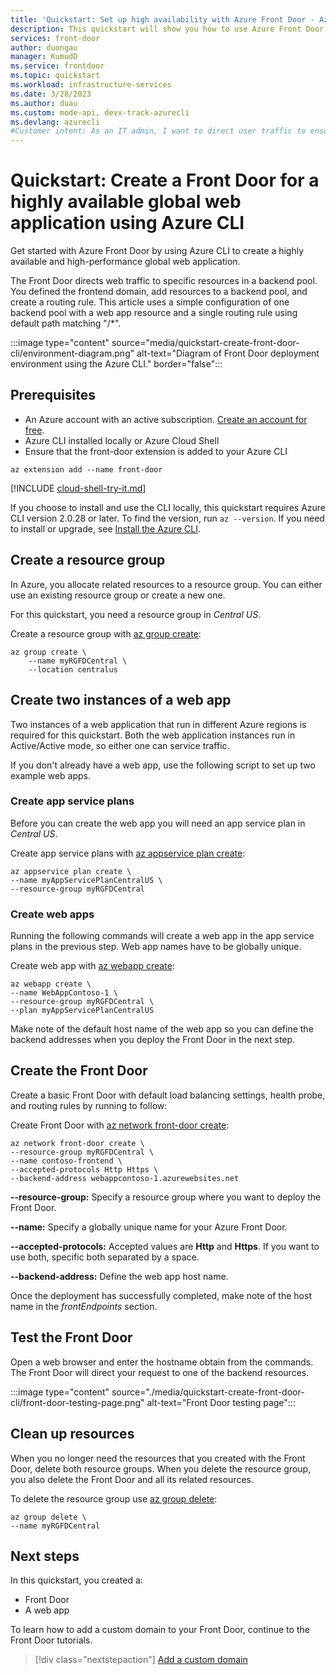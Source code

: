 ```yaml
---
title: 'Quickstart: Set up high availability with Azure Front Door - Azure CLI'
description: This quickstart will show you how to use Azure Front Door to create a high availability and high-performance global web application using Azure CLI.
services: front-door
author: duongau
manager: KumudD
ms.service: frontdoor
ms.topic: quickstart
ms.workload: infrastructure-services
ms.date: 3/28/2023
ms.author: duau
ms.custom: mode-api, devx-track-azurecli 
ms.devlang: azurecli
#Customer intent: As an IT admin, I want to direct user traffic to ensure high availability of web applications.
---
```


# Quickstart: Create a Front Door for a highly available global web application using Azure CLI

Get started with Azure Front Door by using Azure CLI to create a highly available and high-performance global web application.

The Front Door directs web traffic to specific resources in a backend pool. You defined the frontend domain, add resources to a backend pool, and create a routing rule. This article uses a simple configuration of one backend pool with a web app resource and a single routing rule using default path matching "/*".

:::image type="content" source="media/quickstart-create-front-door-cli/environment-diagram.png" alt-text="Diagram of Front Door deployment environment using the Azure CLI." border="false":::

## Prerequisites

- An Azure account with an active subscription. [Create an account for free](https://azure.microsoft.com/free/?WT.mc_id=A261C142F).
- Azure CLI installed locally or Azure Cloud Shell
- Ensure that the front-door extension is added to your Azure CLI

```azurecli-interactive 
az extension add --name front-door
```

[!INCLUDE [cloud-shell-try-it.md](../../includes/cloud-shell-try-it.md)]

If you choose to install and use the CLI locally, this quickstart requires Azure CLI version 2.0.28 or later. To find the version, run `az --version`. If you need to install or upgrade, see [Install the Azure CLI]( /cli/azure/install-azure-cli).

## Create a resource group

In Azure, you allocate related resources to a resource group. You can either use an existing resource group or create a new one.

For this quickstart, you need a resource group in *Central US*.

Create a resource group with [az group create](/cli/azure/group#az-group-create):

```azurecli-interactive
az group create \
    --name myRGFDCentral \
    --location centralus
```

## Create two instances of a web app

Two instances of a web application that run in different Azure regions is required for this quickstart. Both the web application instances run in Active/Active mode, so either one can service traffic.

If you don't already have a web app, use the following script to set up two example web apps.

### Create app service plans

Before you can create the web app you will need an app service plan in *Central US*.

Create app service plans with [az appservice plan create](/cli/azure/appservice/plan#az-appservice-plan-create&preserve-view=true):

```azurecli-interactive
az appservice plan create \
--name myAppServicePlanCentralUS \
--resource-group myRGFDCentral
```

### Create web apps

Running the following commands will create a web app in the app service plans in the previous step. Web app names have to be globally unique.

Create web app with [az webapp create](/cli/azure/webapp#az-webapp-create&preserve-view=true):

```azurecli-interactive
az webapp create \
--name WebAppContoso-1 \
--resource-group myRGFDCentral \
--plan myAppServicePlanCentralUS 
```

Make note of the default host name of the web app so you can define the backend addresses when you deploy the Front Door in the next step.

## Create the Front Door

Create a basic Front Door with default load balancing settings, health probe, and routing rules by running to follow:

Create Front Door with [az network front-door create](/cli/azure/network/front-door#az-network-front-door-create&preserve-view=true):

```azurecli-interactive
az network front-door create \
--resource-group myRGFDCentral \
--name contoso-frontend \
--accepted-protocols Http Https \
--backend-address webappcontoso-1.azurewebsites.net 
```

**--resource-group:** Specify a resource group where you want to deploy the Front Door.

**--name:** Specify a globally unique name for your Azure Front Door. 

**--accepted-protocols:** Accepted values are **Http** and **Https**. If you want to use both, specific both separated by a space.

**--backend-address:** Define the web app host name.

Once the deployment has successfully completed, make note of the host name in the *frontEndpoints* section.

## Test the Front Door

Open a web browser and enter the hostname obtain from the commands. The Front Door will direct your request to one of the backend resources.

:::image type="content" source="./media/quickstart-create-front-door-cli/front-door-testing-page.png" alt-text="Front Door testing page":::

## Clean up resources

When you no longer need the resources that you created with the Front Door, delete both resource groups. When you delete the resource group, you also delete the Front Door and all its related resources. 

To delete the resource group use [az group delete](/cli/azure/group#az-group-delete&preserve-view=true):

```azurecli-interactive
az group delete \
--name myRGFDCentral
```

## Next steps

In this quickstart, you created a:
* Front Door
* A web app

To learn how to add a custom domain to your Front Door, continue to the Front Door tutorials.

> [!div class="nextstepaction"]
> [Add a custom domain](front-door-custom-domain.md)
